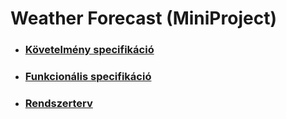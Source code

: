 # Weather Forecast (MiniProject)
- ### [Követelmény specifikáció](https://github.com/nacsacsa/weather-forecast/blob/main/K%C3%B6vetelm%C3%A9ny%20specifik%C3%A1ci%C3%B3.md)
- ### [Funkcionális specifikáció](https://github.com/nacsacsa/weather-forecast/blob/main/Funkcion%C3%A1lis%20specifik%C3%A1ci%C3%B3.md)
- ### [Rendszerterv](https://github.com/nacsacsa/weather-forecast/blob/main/Rendszerterv.md)